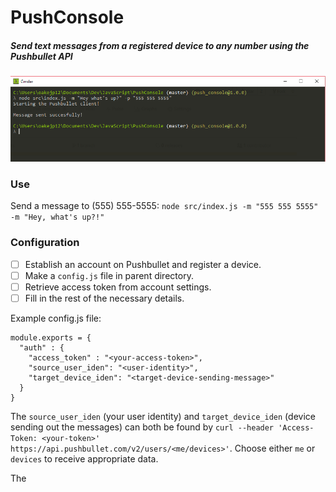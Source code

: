 # PushConsole
##### Send text messages from a registered device to any number using the Pushbullet API

![Use](https://github.com/oakejp12/PushConsole/blob/master/PushConsoleEx.PNG)

### Use
Send a message to (555) 555-5555:
`node src/index.js -m "555 555 5555" -m "Hey, what's up?!"`

### Configuration
- [ ] Establish an account on Pushbullet and register a device.
- [ ] Make a `config.js` file in parent directory.
- [ ] Retrieve access token from account settings.
- [ ] Fill in the rest of the necessary details.

Example config.js file:
```
module.exports = {
  "auth" : {
    "access_token" : "<your-access-token>",
    "source_user_iden": "<user-identity>",
    "target_device_iden": "<target-device-sending-message>"
  }
}
```

The `source_user_iden` (your user identity) and `target_device_iden` (device sending out the messages) can both be found by `curl --header 'Access-Token: <your-token>' https://api.pushbullet.com/v2/users/<me/devices>'`. Choose either `me` or `devices` to receive appropriate data.

The 
